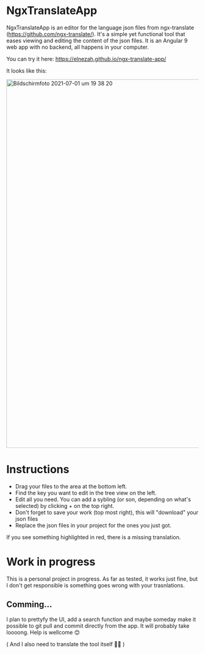 # NgxTranslateApp

NgxTranslateApp is an editor for the language json files from ngx-translate (https://github.com/ngx-translate/). It's a simple yet functional tool that eases viewing and editing the content of the json files. It is an Angular 9 web app with no backend, all happens in your computer.

You can try it here: https://elnezah.github.io/ngx-translate-app/

It looks like this:

<img width="965" alt="Bildschirmfoto 2021-07-01 um 19 38 20" src="https://user-images.githubusercontent.com/20442399/124167321-31354b00-daa4-11eb-8a75-3e9de6c50d7e.png">

# Instructions

* Drag your files to the area at the bottom left. 
* Find the key you want to edit in the tree view on the left. 
* Edit all you need. You can add a sybling (or son, depending on what's selected) by clicking + on the top right.
* Don't forget to save your work (top most right), this will "download" your json files
* Replace the json files in your project for the ones you just got.

If you see something highlighted in red, there is a missing translation.

# Work in progress

This is a personal project in progress. As far as tested, it works just fine, but I don't get responsible is something goes wrong with your trasnlations.

## Comming...

I plan to prettyfy the UI, add a search function and maybe someday make it possible to git pull and commit directly from the app. It will probably take loooong. Help is wellcome 😊

( And I also need to translate the tool itself 🤷‍♂️ )
